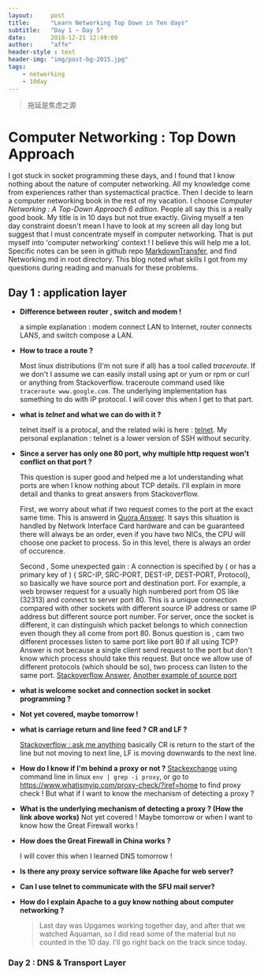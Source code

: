 ```yaml
---
layout:     post
title:      "Learn Networking Top Down in Ten days"
subtitle:   "Day 1 ~ Day 5"
date:       2018-12-21 12:49:00
author:     "affe"
header-style : text
header-img: "img/post-bg-2015.jpg"
tags:
    - networking
    - 10day
---
```


> 拖延是焦虑之源

# Computer Networking : Top Down Approach

I got  stuck in socket programming these days, and I found that I know nothing about the nature of computer networking. All my knowledge come from experiences rather than systemactical practice. Then I decide to learn a computer networking book in the rest of my vacation. I choose *Computer Networking : A Top-Down Approach 6 edition*. People all say this is a really good book. My title is in 10 days but not true exactly. Giving myself a ten day constraint doesn't mean I have to look at my screen all day long but suggest that I must concentrate myself in computer networking. That is put myself into 'computer networking' context ! I believe this will help me a lot. Specific notes can be seen in github repo [MarkdownTransfer](https://github.com/imaffe/MarkDownTransfer), and find Networking.md in root directory. This blog noted what skills I got from my questions during reading  and manuals for these problems.

## Day 1 : application layer

- **Difference between router , switch and modem !**

  a simple explanation : modem connect LAN to Internet, router connects LANS, and switch compose a LAN.

- **How to trace a route ?**

  Most linux distributions (I'm not sure if all) has a tool called *traceroute*. If we don't I assume we can easily install using apt or yum or rpm or curl or anything from Stackoverflow. traceroute command used like `traceroute www.google.com`. The underlying implementation has something to do with IP protocol. I will cover this when I get to that part.

- **what is *telnet* and what we can do with it ?**

  telnet itself is a protocal, and the related wiki is here : [telnet](https://en.wikipedia.org/wiki/Telnet). My personal explanation : telnet is a lower version of SSH without security. 

- **Since a server has only one 80 port, why multiple http request won't conflict on that port ?**

  This question is super good and helped me a lot understanding what ports are when I know nothing about TCP details. I'll explain in more detail and thanks to great answers from Stackoverflow. 

  First, we worry about what if two request comes to the port at the exact same time. This is answerd in [Quora Answer](https://www.quora.com/What-happens-if-literally-two-requests-exactly-at-the-same-time-reach-a-server). It says this situation is handled by Network Interface Card hardware and can be guaranteed there will always be an order, even if you have two NICs, the CPU will choose one packet to process. So in this level, there is always an order of occurence.

  Second ,  Some unexpected gain : A connection is specified by  ( or has a primary key of ) { SRC-IP, SRC-PORT, DEST-IP, DEST-PORT, Protocol}, so basically we have source port and destination port. For example, a web browser request for a usually high numbered port from OS  like (32313) and connect to server port 80. This is a unique connection compared with other sockets with different source IP address or same IP address but different source port number. For server, once the socket is different, it can distinguish which packet belongs to which connection even though they all come from port 80.  Bonus question is , cam two different processes listen to same port like port 80 if all using TCP? Answer is not because a single client send request to the port but don't know which process should take this request. But once we allow use of different protocols (which should be so), two process can listen to the same port. [Stackoverflow Answer](https://stackoverflow.com/questions/3329641/how-do-multiple-clients-connect-simultaneously-to-one-port-say-80-on-a-server), [Another example of source port](https://stackoverflow.com/questions/2957757/how-can-an-application-use-port-80-http-without-conflicting-with-browsers)

- **what is welcome socket and connection socket in socket programming ?**

- **Not yet covered, maybe tomorrow !** 

- **what is carriage return and line feed ? CR and LF ?**

  [Stackoverflow : ask me anything](https://stackoverflow.com/questions/3091524/what-are-carriage-return-linefeed-and-form-feed) basically CR is return to the start of the line but not moving to next line, LF is moving downwards to the next line.

- **How do I know if I'm behind a proxy or not ?**
  [Stackexchange](https://askubuntu.com/questions/276811/how-can-i-find-out-the-proxy-address-i-am-behind/276813) using command line in linux `env | grep -i proxy`, or go to   <https://www.whatismyip.com/proxy-check/?iref=home> to find proxy check ! But what if I want to know the mechanism of detecting a proxy ? 

- **What is the underlying mechanism of detecting a proxy ? (How the link above works)**
  Not yet covered ! Maybe tomorrow or when I want to know how the Great Firewall works ! 

- **How does the Great Firewall in China works ?**

  I will cover this when I learned DNS tomorrow !

- **Is there any proxy service software like Apache for web server?** 

- **Can I use telnet to communicate with the SFU mail server?**

- **How do I explain Apache to a guy know nothing about computer networking ?** 

  > Last day was Upgames working together day,  and after that we watched Aquaman, so I did read some of the material but no counted in the 10 day. I'll go right back on the track since today.

### Day 2 : DNS & Transport Layer



 